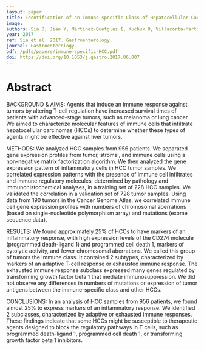 ```yaml
---
layout: paper
title: Identification of an Immune-specific Class of Hepatocellular Carcinoma, Based on Molecular Features.
image: 
authors: Sia D, Jiao Y, Martinez-Quetglas I, Kuchuk O, Villacorta-Martin C, Castro de Moura M, Putra J, Camprecios G, Bassaganyas L, Akers N, Losic B, Waxman S, Thung SN, Mazzaferro V, Esteller M, Friedman SL, Schwartz M, Villanueva A, Llovet JM.
year: 2017
ref: Sia et al. 2017. Gastroenterology.
journal: Gastroenterology.
pdf: /pdfs/papers/immune-specific-HCC.pdf
doi: https://doi.org/10.1053/j.gastro.2017.06.007
---
```


# Abstract

BACKGROUND & AIMS: Agents that induce an immune response against tumors by altering T-cell regulation have increased survival times of patients with advanced-stage tumors, such as melanoma or lung cancer. We aimed to characterize molecular features of immune cells that infiltrate hepatocellular carcinomas (HCCs) to determine whether these types of agents might be effective against liver tumors.

METHODS: We analyzed HCC samples from 956 patients. We separated gene expression profiles from tumor, stromal, and immune cells using a non-negative matrix factorization algorithm. We then analyzed the gene expression pattern of inflammatory cells in HCC tumor samples. We correlated expression patterns with the presence of immune cell infiltrates and immune regulatory molecules, determined by pathology and immunohistochemical analyses, in a training set of 228 HCC samples. We validated the correlation in a validation set of 728 tumor samples. Using data from 190 tumors in the Cancer Genome Atlas, we correlated immune cell gene expression profiles with numbers of chromosomal aberrations (based on single-nucleotide polymorphism array) and mutations (exome sequence data).

RESULTS: We found approximately 25% of HCCs to have markers of an inflammatory response, with high expression levels of the CD274 molecule (programmed death-ligand 1) and programmed cell death 1, markers of cytolytic activity, and fewer chromosomal aberrations. We called this group of tumors the Immune class. It contained 2 subtypes, characterized by markers of an adaptive T-cell response or exhausted immune response. The exhausted immune response subclass expressed many genes regulated by transforming growth factor beta 1 that mediate immunosuppression. We did not observe any differences in numbers of mutations or expression of tumor antigens between the immune-specific class and other HCCs.

CONCLUSIONS: In an analysis of HCC samples from 956 patients, we found almost 25% to express markers of an inflammatory response. We identified 2 subclasses, characterized by adaptive or exhausted immune responses. These findings indicate that some HCCs might be susceptible to therapeutic agents designed to block the regulatory pathways in T cells, such as programmed death-ligand 1, programmed cell death 1, or transforming growth factor beta 1 inhibitors.